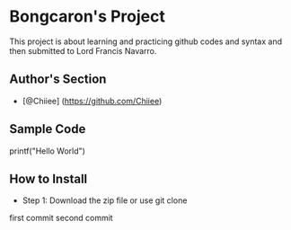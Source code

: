 # Bongcaron's Project
This project is about learning and practicing github codes and syntax and then submitted to Lord Francis Navarro.
## Author's Section
- [@Chiiee] (https://github.com/Chiiee)
## Sample Code
printf("Hello World")
## How to Install
- Step 1: Download the zip file or use git clone

first commit
second commit
